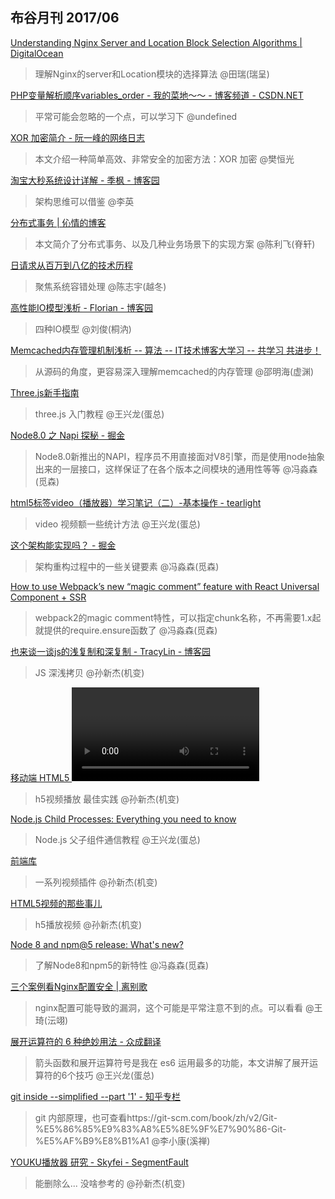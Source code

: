 
布谷月刊 2017/06
----
                
[Understanding Nginx Server and Location Block Selection Algorithms | DigitalOcean](https://www.digitalocean.com/community/tutorials/understanding-nginx-server-and-location-block-selection-algorithms)
>理解Nginx的server和Location模块的选择算法 @田瑞(瑞呈)
                
[PHP变量解析顺序variables_order - 我的菜地～～ - 博客频道 - CSDN.NET](http://blog.csdn.net/knight0450/article/details/4291556)
>平常可能会忽略的一个点，可以学习下 @undefined
                
[XOR 加密简介 - 阮一峰的网络日志](http://www.ruanyifeng.com/blog/2017/05/xor.html)
>本文介绍一种简单高效、非常安全的加密方法：XOR 加密 @樊恒光
                
[淘宝大秒系统设计详解 - 季枫 - 博客园](http://www.cnblogs.com/jifeng/p/5264268.html)
>架构思维可以借鉴 @李英
                
[分布式事务 | 伈情的博客](http://nickid.cn/2017/04/%E5%88%86%E5%B8%83%E5%BC%8F%E4%BA%8B%E5%8A%A1/)
>本文简介了分布式事务、以及几种业务场景下的实现方案 @陈利飞(脊轩)
                
[日请求从百万到八亿的技术历程](http://mp.weixin.qq.com/s/ShSk6tddmgzuUNnz3X4Yjw)
>聚焦系统容错处理 @陈志宇(越冬)
                
[高性能IO模型浅析 - Florian - 博客园](http://www.cnblogs.com/fanzhidongyzby/p/4098546.html)
> 四种IO模型 @刘俊(桐汭)
                
[Memcached内存管理机制浅析 -- 算法 -- IT技术博客大学习 -- 共学习 共进步！](http://blogread.cn/it/article/5145?f=sr)
>从源码的角度，更容易深入理解memcached的内存管理 @邵明海(虚渊)
                
[Three.js新手指南](http://mp.weixin.qq.com/s/x8GN-2zjPyyBOzR9mOISRQ)
>three.js 入门教程 @王兴龙(蛋总)
                
[Node8.0 之 Napi 探秘 - 掘金](https://juejin.im/post/593fa75dda2f6000673b4109?utm_source=gold_browser_extension)
>Node8.0新推出的NAPI，程序员不用直接面对V8引擎，而是使用node抽象出来的一层接口，这样保证了在各个版本之间模块的通用性等等 @冯淼森(觅森)
                
[html5标签video（播放器）学习笔记（二）-基本操作 - tearlight](https://my.oschina.net/tearlight/blog/351244)
>video 视频额一些统计方法 @王兴龙(蛋总)
                
[这个架构能实现吗？ - 掘金](https://juejin.im/post/592db17a44d90400645603cf)
>架构重构过程中的一些关键要素 @冯淼森(觅森)
                
[How to use Webpack’s new “magic comment” feature with React Universal Component + SSR](https://medium.com/webpack/how-to-use-webpacks-new-magic-comment-feature-with-react-universal-component-ssr-a38fd3e296a)
>webpack2的magic comment特性，可以指定chunk名称，不再需要1.x起就提供的require.ensure函数了 @冯淼森(觅森)
                
[也来谈一谈js的浅复制和深复制 - TracyLin - 博客园](http://www.cnblogs.com/tracylin/p/5346314.html)
>JS 深浅拷贝 @孙新杰(机变)
                
[移动端 HTML5 <video> 视频播放优化实践 - 赵达](http://zhaoda.net/2014/10/30/html5-video-optimization/)
> h5视频播放 最佳实践 @孙新杰(机变)
                
[Node.js Child Processes: Everything you need to know](https://medium.freecodecamp.com/node-js-child-processes-everything-you-need-to-know-e69498fe970a)
>Node.js 父子组件通信教程 @王兴龙(蛋总)
                
[前端库](https://www.awesomes.cn/repos/Media/Video)
>一系列视频插件 @孙新杰(机变)
                
[HTML5视频的那些事儿](http://yanhaijing.com/html/2016/03/12/html5-video/)
> h5播放视频 @孙新杰(机变)
                
[Node 8 and npm@5 release: What's new?](https://auth0.com/blog/whats-new-in-node8-and-npm5/)
>了解Node8和npm5的新特性 @冯淼森(觅森)
                
[三个案例看Nginx配置安全 | 离别歌](https://www.leavesongs.com/PENETRATION/nginx-insecure-configuration.html)
>nginx配置可能导致的漏洞，这个可能是平常注意不到的点。可以看看 @王琦(沄翊)
                
[展开运算符的 6 种绝妙用法 - 众成翻译](http://www.zcfy.cc/article/6-great-uses-of-the-spread-operator-3268.html)
>箭头函数和展开运算符号是我在 es6 运用最多的功能，本文讲解了展开运算符的6个技巧 @王兴龙(蛋总)
                
[git inside --simplified --part '1' - 知乎专栏](https://zhuanlan.zhihu.com/p/27474934)
>git 内部原理，也可查看https://git-scm.com/book/zh/v2/Git-%E5%86%85%E9%83%A8%E5%8E%9F%E7%90%86-Git-%E5%AF%B9%E8%B1%A1 @李小康(溪禅)
                
[YOUKU播放器 研究 - Skyfei - SegmentFault](https://segmentfault.com/a/1190000002419494)
>能删除么... 没啥参考的 @孙新杰(机变)
                